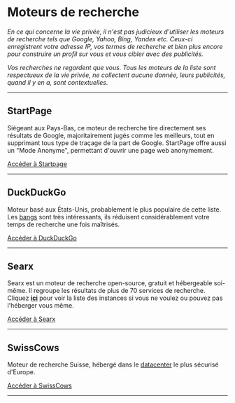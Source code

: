 # Moteurs de recherche

*En ce qui concerne la vie privée, il n'est pas judicieux d'utiliser les moteurs de recherche tels que Google, Yahoo, Bing, Yandex etc. Ceux-ci enregistrent votre adresse IP, vos termes de recherche et bien plus encore pour construire un profil sur vous et vous cibler avec des publicités.*

*Vos recherches ne regardent que vous. Tous les moteurs de la liste sont respectueux de la vie privée, ne collectent aucune donnée, leurs publicités, quand il y en a, sont contextuelles.*

---

## StartPage

Siégeant aux Pays-Bas, ce moteur de recherche tire directement ses résultats de Google, majoritairement jugés comme les meilleurs, tout en supprimant tous type de traçage de la part de Google. StartPage offre aussi un "Mode Anonyme", permettant d'ouvrir une page web anonymement.

[Accéder à Startpage](https://www.startpage.com)

---

## DuckDuckGo

Moteur basé aux États-Unis, probablement le plus populaire de cette liste. Les [bangs](https://duckduckgo.com/bang) sont très intéressants, ils réduisent considérablement votre temps de recherche une fois maîtrisés.

[Accéder à DuckDuckGo](https://duckduckgo.com)

---

## Searx

Searx est un moteur de recherche open-source, gratuit et hébergeable soi-même. Il regroupe les résultats de plus de 70 services de recherche. Cliquez **[ici](https://searx.space)** pour voir la liste des instances si vous ne voulez ou pouvez pas l'héberger vous même.

[Accéder à Searx](https://searx.me)

---

## SwissCows

Moteur de recherche Suisse, hébergé dans le [datacenter](https://www.mount10.ch/fr/mount10/swiss-fort-knox/) le plus sécurisé d'Europe.

[Accéder à SwissCows](https://swisscows.com)

---
